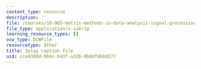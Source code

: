 ```yaml
---
content_type: resource
description: ''
file: /courses/18-065-matrix-methods-in-data-analysis-signal-processing-and-machine-learning-spring-2018/cce9309d9b9cb43fa3db0b8df4bb0177_MuEW9pG9oxE.srt
file_type: application/x-subrip
learning_resource_types: []
ocw_type: OCWFile
resourcetype: Other
title: 3play caption file
uid: cce9309d-9b9c-b43f-a3db-0b8df4bb0177
---
```

